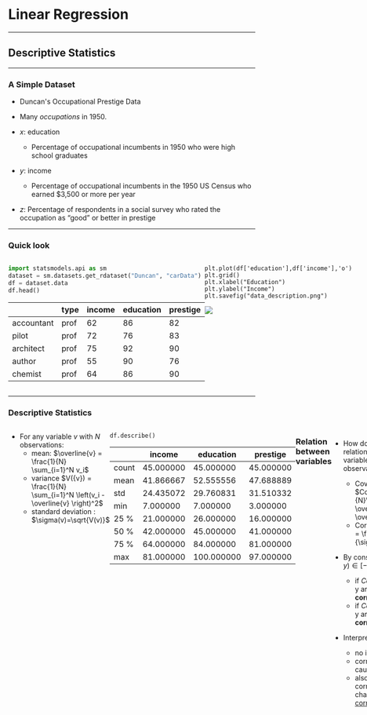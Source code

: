 # Linear Regression

<style>
.container{
    display: flex;
}
.col{
    flex: 1;
}
</style>

---

## Descriptive Statistics

----

### A Simple Dataset

- Duncan's Occupational Prestige Data

- Many *occupations* in 1950.
- $x$: education
  - Percentage of occupational incumbents in 1950 who were high school graduates
- $y$: income
  - Percentage of occupational incumbents in the 1950 US Census who earned $3,500 or more per year
- $z$: Percentage of respondents in a social survey who rated the occupation as “good” or better in prestige 

----

### Quick look

<div class="container">

<div class="col">

```python
import statsmodels.api as sm
dataset = sm.datasets.get_rdataset("Duncan", "carData")
df = dataset.data
df.head()
```

|            | type | income | education | prestige |
| ---------- | ---- | ------ | --------- | -------- |
| accountant | prof | 62     | 86        | 82       |
| pilot      | prof | 72     | 76        | 83       |
| architect  | prof | 75     | 92        | 90       |
| author     | prof | 55     | 90        | 76       |
| chemist    | prof | 64     | 86        | 90       |

</div>

<div class="col">

```
plt.plot(df['education'],df['income'],'o')
plt.grid()
plt.xlabel("Education")
plt.ylabel("Income")
plt.savefig("data_description.png")
```

![](graphs/data_description.png)

</div>

</div>

----

### Descriptive Statistics


<div class="container">

<div class="col">

- For any variable $v$ with $N$ observations:
  - mean: $\overline{v} = \frac{1}{N} \sum_{i=1}^N v_i$
  - variance $V({v}) = \frac{1}{N} \sum_{i=1}^N \left(v_i - \overline{v} \right)^2$
  - standard deviation : $\sigma(v)=\sqrt{V(v)}$

</div>

<div>

```
df.describe()
```

|       | income    | education  | prestige  |
| ----- | --------- | ---------- | --------- |
| count | 45.000000 | 45.000000  | 45.000000 |
| mean  | 41.866667 | 52.555556  | 47.688889 |
| std   | 24.435072 | 29.760831  | 31.510332 |
| min   | 7.000000  | 7.000000   | 3.000000  |
| 25 %  | 21.000000 | 26.000000  | 16.000000 |
| 50 %  | 42.000000 | 45.000000  | 41.000000 |
| 75 %  | 64.000000 | 84.000000  | 81.000000 |
| max   | 81.000000 | 100.000000 | 97.000000 |

</div>

----

###  Relation between variables

- How do we measure relations between two variables (with $N$ observations)
  - Covariance: $Cov(x,y) = \frac{1}{N}\sum_i (x_i-\overline{x})(y_i-\overline{y})$
  - Correlation: $Cor(x,y) = \frac{Cov(x,y)}{\sigma(x)\sigma(y)}$

- By construction, $Cor(x,y)\in[-1,1]$
  - if $Cor(x,y)>0$, x and y are __positively correlated__
  - if $Cor(x,y)<0$, x and y are __negatively correlated__

- Interpretation: 
  - <!-- .element class="fragment" --> no interpretation!
  - correlation is not causality
  - also: data can be correlated by pure chance (spurious [correlation](https://www.tylervigen.com/spurious-correlations))

----

### Examples

<div class="container">

<div class="col">


```python
df.cov()
```

|           | income     | education  | prestige   |
| --------- | ---------- | ---------- | ---------- |
| income    | 597.072727 | 526.871212 | 645.071212 |
| education | 526.871212 | 885.707071 | 798.904040 |
| prestige  | 645.071212 | 798.904040 | 992.901010 |

</div>

<div class="col">

<div class="fragment">

```python
df.corr()
```

|           | income   | education | prestige |
| --------- | -------- | --------- | -------- |
| income    | 1.000000 | 0.724512  | 0.837801 |
| education | 0.724512 | 1.000000  | 0.851916 |
| prestige  | 0.837801 | 0.851916  | 1.000000 |

</div>

</div>
</div>


---

## Fitting the data

----

### A Linear Model


<div class="container">

<div class="col">

- Consider the line: $$y = α + β x$$
- <!-- .element class="fragment" data-fragment-index="2" --> Several possibilities. 
- <!-- .element class="fragment" data-fragment-index="3" --> Which one do we choose to represent the model?
- <!-- .element class="fragment" data-fragment-index="4" -->Need some criterium.

</div>

<div class="col">

<div class="r-stack">

<img src="graphs/which_line_1.png" class="fragment visible-current" data-fragment-index=2>

<img src="graphs/which_line_2.png" class="fragment visible-current" data-fragment-index=3>

<img src="graphs/which_line_3.png" class="fragment visible-current" data-fragment-index=4>
</div>

</div>

</div>


----

### Least Square Criterium


<div class="container">

<div class="col">

- <!-- .element class="fragment" data-fragment-index="1" --> Compare the model to the data:
$$y_i = \alpha + \beta x_i + \underbrace{e_i}_{\text{prediction error}}$$
-<!-- .element class="fragment" data-fragment-index="2" --> Square Errors
$${e_i}^2 = (y_i-\alpha-\beta x_i)^2$$
- <!-- .element class="fragment" data-fragment-index="3" -->Loss Function: sum of squares
$$L(\alpha,\beta) = \sum_{i=1}^N (e_i)^2$$
</div>

<div class="col">
<div class="r-stack">
<img src="graphs/errors_0.png" class="fragment visible-current" data-fragment-index=1> 

<img src="graphs/errors_1.png" class="fragment visible-current" data-fragment-index=2> 

<img src="graphs/errors_2.png" class="fragment visible-current" data-fragment-index=3>


</div>


</div>

----

### Minimizing Least Squares


<div class="container">

<div class="col">

- <!-- .element class="fragment" data-fragment-index="1" -->Try to chose $\alpha, \beta$ so as to minimize the sum of the squares $L(α, β)$
- <!-- .element class="fragment" data-fragment-index="2" -->It is a convex minimization problem: unique solution
- <!-- .element class="fragment" data-fragment-index="3" -->This direct iterative procedure is used in machine learning

</div>

<div class="col">

<div class="r-stack">

<img src="graphs/errors_2.png" class="fragment visible-current" data-fragment-index="2" width=100%>
<img src="graphs/errors_3.png" class="fragment visible-current" data-fragment-index="3" width=100%>
<img src="graphs/errors_4.png" class="fragment visible-current" data-fragment-index="4" width=100%>

</div>


</div>


----

### Ordinary Least Squares (1)

- The mathematical problem $\min_{\alpha,\beta} L(\alpha,\beta)$ has one unique solution
  - proof not important here

- Solution is given by the explicit formula:
$$\hat{\alpha} = \overline{y} - \hat{\beta} \overline{x}$$
$$\hat{\beta} = \frac{Cov({x,y})}{Var(y)} = Cor(x,y) \frac{\sigma(y)}{\sigma({x})}$$

- $\hat{\alpha}$ and $\hat{\beta}$ are *estimators*.
  - Hence the hats.
  - More on that later.

----

### Concrete Example

- In our example:
$$\underbrace{y}\_{\text{income}} = 10 + 0.59 \underbrace{x}\_{education}$$

- We can say that income and education are positively *correlated*
- We can say that  a unit increase in education is associated with a 0.59 increase in income
- We can say that  a unit increase in education *explains* a 0.59 increase in income
- But:
  - here *explains* does __not__ mean *cause*

---

## Explained Variance

----

### Predictions

- It is possible to make *predictions* with the model:
  - How much would an occupation which hires 60% high schoolers fare salary-wise?

<img src="graphs/prediction.png">

- Prediction: salary measure is $45.4$
- OK, but that seems noisy, how much do I really predict ? Can I get a sense of the precision of my prediction ?

----

### Look at the residuals

<div class="container">


<div class="col">

- Plot the residuals: 
<img src="graphs/residuals.png">

</div>

<div class="col">

- Any abnormal observation?
- Theory requires residuals to be:
  - zero-mean
  - non-correlated
  - normally distributed
- That looks like a normal distribution
    - standard deviation is $\sigma(e_i) = 16.84$
- A more honnest prediction would be $45.6 ± 16.84$

</div>


</div>


----

### What could go wrong

![](experimental/../graphs/residuals_circus.png)

- a well specified model, residuals must look like *white noise* (i.i.d.: independent and identically distributed)
- when residuals are clearly abnormal, the model must be changed

----

### Explained Variance

<div class="container">

<div class="col">

- What is the share of the total variance explained by the variance of my prediction?
    $$R^2 = \frac{\overbrace{Var(\alpha + \beta x_i)}^{ \text{MSS} } } {\underbrace{Var(y_i)}\_{ \text{TSS} } } = \frac{MSS}{TSS} = (Cor(x,y))^2$$
    $$R^2 = 1-\frac{\overbrace{Var(y_i - \alpha + \beta x_i)}^{\text{RSS}} } { \underbrace{Var(y_i)}\_{{\text{TSS}  }}} = 1 - \frac{RSS}{TSS} $$
    - MSS: model sum of squares, explained variance
    - RSS: residual sum of square, unexplained variance
    - TSS: total sum of squares, total variance
  
</div>
<div class="col">

- <!-- .element: class="fragment" --> Coefficient of determination is a measure of the explanatory power of a regression
  - but not of the *significance* of a coefficient
  - we'll get back to it when we see multivariate regressions

- <!-- .element: class="fragment" --> In one-dimensional case, it is possible to have small R2, yet a very precise regression coefficient.

</div>

----

### Graphical Representation 

<img src="r-squared.png" width=60%>

---


<!-- 
## Statistical Model

- Can we estimate the variance of the data ?
- Can we estimate a *statistical model*:

$$y_i = α + β x_i + \epsilon_i$$
$$\epsilon_i  \sim \mathcal{N}\left({0,σ^{2}}\right)$$

- We want estimates for: $\hat{α}, \hat{β}, \hat{σ}$
- Turns out the OLS estimator is BLUE:
$$\hat{α} = \overline{y} - \hat{β} \overline{x}$$
$$\hat{β} = r_{x,y} \frac{s(y)}{s{x}}$$
$$\hat{\sigma} = r_{x,y} \frac{s(y)}{s{x}}$$ -->


## Statistical inference

----

### Statistical model



<div class="container">

<div class="col">


- <!-- .element class="fragment" data-fragment-index="1" --> Imagine the true model is:
$$y = α + β x + \epsilon$$
$$\epsilon\_i  \sim \mathcal{N}\left({0,\sigma^{2}}\right)$$
    - errors are independent ...
    - and normallly distributed ...
    - with constant variance (homoscedastic)
- <!-- .element class="fragment" data-fragment-index="2" -->Using this data-generation process, I have drawns randomly $N$ data points (a.k.a. gathered the data) 
  - maybe an acual *sample* (for instance $N$ patients)
  - an abstract sample otherwise
- <!-- .element class="fragment" data-fragment-index="3" -->Then computed my estimate $\hat{α}$, $\hat{β}$

- <!-- .element class="fragment" data-fragment-index="4" --> How confident am I in these estimates ?
  - I could have gotten a completely different one...
  - clearly, the bigger $N$, the more confident I am...


</div>

<div class="col">

<div class="r-stack">

<img src="graphs/regression_uncertainty_1.png" class="fragment current-visible" data-fragment-index=1 width=100%>
<img src="graphs/regression_uncertainty_2.png" class="fragment current-visible" data-fragment-index=2 width=100%>
<img src="graphs/regression_uncertainty_3.png" class="fragment" data-fragment-index=3 width=100%>
</div>

</div>

----

### Statistical inference (2)


<div class="container">

<div class="col">

- <!-- .element class="fragment" data-fragment-index="1" --> Assume we have computed $\hat{\alpha}$, $\hat{\beta}$ from the data. Let's make a thought experiment instead.
- <!-- .element class="fragment" data-fragment-index="2" --> Imagine the actual data generating process was given by $\hat{α} + \hat{\beta} x + \epsilon$ where $\epsilon \sim \mathcal{N}(0,Var({e_i}))$
- <!-- .element class="fragment" data-fragment-index="3" --> If I draw randomly $N$ points using this D.G.P. I get new estimates.
- <!-- .element class="fragment" data-fragment-index="12" -->And if I make randomly many draws, I get a <strong>distribution</strong> for my estimate.
    - I get an estimated $\hat{\sigma}(\beta)$
    - were my initial estimates very likely ?
    - or could they have taken any value with another draw from the data ?
    - in the example, we see that estimates around of 0.7 or 0.9, would be compatible with the data
- <!-- .element class="fragment" data-fragment-index="13" -->How do we formalize these ideas?
  - Statistical tests.

</div>

<div class="col">

<div class="r-stack">
    <img src="graphs/random_estimates_1.png" class="fragment current-visible" data-fragment-index=2>
    <img src="graphs/random_estimates_2.png" class="fragment current-visible" data-fragment-index=3>
    <img src="graphs/random_estimates_3.png" class="fragment current-visible" data-fragment-index=4>
    <img src="graphs/random_estimates_4.png" class="fragment current-visible" data-fragment-index=5>
    <img src="graphs/random_estimates_5.png" class="fragment current-visible" data-fragment-index=6>
    <img src="graphs/random_estimates_6.png" class="fragment current-visible" data-fragment-index=7>
    <img src="graphs/random_estimates_7.png" class="fragment current-visible" data-fragment-index=8>
    <img src="graphs/random_estimates_8.png" class="fragment current-visible" data-fragment-index=9>
    <img src="graphs/random_estimates_9.png" class="fragment current-visible" data-fragment-index=10>
    <img src="graphs/random_estimates_10.png" class="fragment current-visible" data-fragment-index=11>
    <img src="graphs/random_estimates_100.png" class="fragment" data-fragment-index=12>
<div>

</div>


<div>

----

### Main takeaway

- <!-- .element class="fragment" --> Given the true model, <strong>all estimators are random variables</strong> of the data generating process

- <!-- .element class="fragment" -->Given the values $\alpha$, $\beta$, $\sigma$ of the true model, we can model the distribution of the estimates.
- <!-- .element class="fragment" -->Some closed forms:
    - $\hat{\sigma}^2 = Var(y_i - \alpha -\beta x_i)$ estimated variance of the residuals
    - $mean(\hat{\beta}) = (\hat{\beta}) $ (__unbiased__)
    - $\sigma(\hat{\beta}) =  \frac{\sigma^2}{Var(x_i)}$

- <!-- .element class="fragment" -->These statististics or any functon of them can be computed exactly, *given the data().
- <!-- .element class="fragment" -->Their distribution depends, on the data-generating process
- <!-- .element class="fragment" -->Can we produce statistics whose distribution is known given mild assumptions on the data-generating process?
  - if so, we can assess how likely are our observations

---- 

### Fisher-Statistic

<div class="container">

<div class="col">

- Test
  - Hypothesis H0: $α=β=0$ (model explains nothing)
  - Hypothesis H1: (model explains something)
  - Fisher Statistics: $F=\frac{Explained Variance}{Unexplained Variance}$
- <!-- .element class="fragment"  data-fragment-index="2" --> Distribution of $F$ is known theoretically. 
  - It depends on the number of degrees of Freedom. (Here $N-2=18$)
- <!-- .element class="fragment" --> In our case, $Fstat=40.48$. What was the probability it was that big if $H0$ is true ? 
    - <!-- .element class="fragment" --> extremely small: $Prob(F>Fstat|H0)=5.41e-6$
    - <!-- .element class="fragment" --> we can reject $H0$ with $p-value=5e-6$
- <!-- .element class="fragment" --> In social science, typical required p-value is 5%.

</div>

<div class="col">

<img src=fisher.png class="fragment" data-fragment-index=2>

</div>

</div>

----

### Student test


- So our estimate is $y = \underbrace{0.121}\_{\tilde{\alpha}} + \underbrace{0.794}\_{\tilde{\beta}} x$.
    - we know $\tilde{\beta}$ is a bit random (it's an estimator)
    - are we even sure $\tilde{\beta}$ could not have been zero?

- Student Test:
  - H0: $\beta=0$
  - H1: $\beta \neq 0$
  - Statistics: $t=\frac{\hat{\beta}}{\sigma(\hat{\beta})}$
    - intuitively: compare mean of estimator to its standard deviation
    - also a function of degrees of freedom

- Significance levels (read in a table or use software):
  - for 18 degrees of freedom, $P(|t|>t^{\star})=0.05$  with $t^{\star}=1.734$
  - if $t>t^{\star}$ we are $95%$ confident the coefficient is *significant*

----

### Student tables

<img src=student_table.png width=60%>


----

### Confidence intervals

- The student test can also be used to construct confidence intervals.

- Given estimate, $\hat{\beta}$ with standard deviation $\sigma(\hat{\beta})$

- Given a probability threshold $\alpha$ (for instance $\alpha=0.05$) we can compute $t^{\star}$ such that $P(|t|>t*)=\alpha$

- We construct the __confidence interval__:

$$I^{\alpha} = [\hat{\beta}-t\sigma(\hat{\beta}), \hat{\beta}+t\sigma(\hat{\beta})]$$

- Interpretation: given the estimated value, one is 95 \% sure ($1-\alpha$) the estimated parameter falls in this interval

---

## Now let's practice

<iframe width="560" height="315" src="https://www.youtube.com/embed/Y6ljFaKRTrI" frameborder="0" allow="accelerometer; autoplay; clipboard-write; encrypted-media; gyroscope; picture-in-picture" allowfullscreen></iframe>